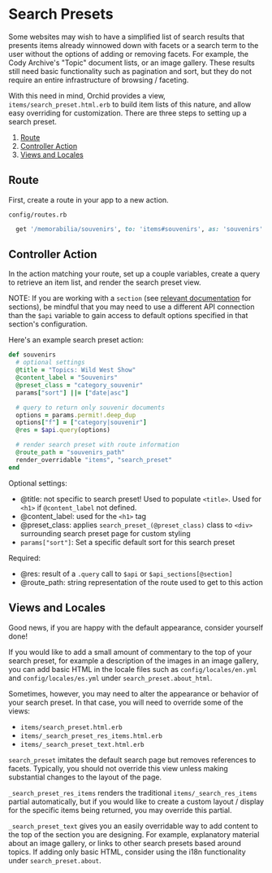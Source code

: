 # Search Presets

Some websites may wish to have a simplified list of search results that presents items already winnowed down with facets or a search term to the user without the options of adding or removing facets. For example, the Cody Archive's "Topic" document lists, or an image gallery. These results still need basic functionality such as pagination and sort, but they do not require an entire infrastructure of browsing / faceting.

With this need in mind, Orchid provides a view, `items/search_preset.html.erb` to build item lists of this nature, and allow easy overriding for customization. There are three steps to setting up a search preset.

1. [Route](#route)
2. [Controller Action](#controller-action)
3. [Views and Locales](#views-and-locales)

## Route

First, create a route in your app to a new action.

`config/routes.rb`
```ruby
  get '/memorabilia/souvenirs', to: 'items#souvenirs', as: 'souvenirs'
```

## Controller Action

In the action matching your route, set up a couple variables, create a query to
retrieve an item list, and render the search preset view.

NOTE: If you are working with a `section` (see
[relevant documentation](/docs/sections.md) for sections), be mindful that you
may need to use a different API connection than the `$api` variable to gain
access to default options specified in that section's configuration.

Here's an example search preset action:

```ruby
def souvenirs
  # optional settings
  @title = "Topics: Wild West Show"
  @content_label = "Souvenirs"
  @preset_class = "category_souvenir"
  params["sort"] ||= ["date|asc"]

  # query to return only souvenir documents
  options = params.permit!.deep_dup
  options["f"] = ["category|souvenir"]
  @res = $api.query(options)

  # render search preset with route information
  @route_path = "souvenirs_path"
  render_overridable "items", "search_preset"
end
```
Optional settings:

- @title: not specific to search preset! Used to populate `<title>`.
  Used for `<h1>` if `@content_label` not defined.
- @content_label: used for the `<h1>` tag
- @preset_class: applies `search_preset_(@preset_class)` class to `<div>` surrounding search preset page for custom styling
- `params["sort"]`: Set a specific default sort for this search preset

Required:

- @res: result of a `.query` call to `$api` or `$api_sections[@section]`
- @route_path: string representation of the route used to get to this action

## Views and Locales

Good news, if you are happy with the default appearance, consider yourself done!

If you would like to add a small amount of commentary
to the top of your search preset, for example a description of the images in an
image gallery, you can add basic HTML in the locale files such as
`config/locales/en.yml` and `config/locales/es.yml` under
`search_preset.about_html`.

Sometimes, however, you may need to alter the appearance or behavior of your
search preset. In that case, you will need to override some of the views:

- `items/search_preset.html.erb`
- `items/_search_preset_res_items.html.erb`
- `items/_search_preset_text.html.erb`

`search_preset` imitates the default search page but removes references to
facets. Typically, you should not override this view unless making substantial
changes to the layout of the page.

`_search_preset_res_items` renders the traditional `items/_search_res_items`
partial automatically, but if you would like to create a custom layout / display
for the specific items being returned, you may override this partial.

`_search_preset_text` gives you an easily overridable way to add
content to the top of the section you are designing. For example, explanatory
material about an image gallery, or links to other search presets based around
topics. If adding only basic HTML, consider using the i18n functionality under
`search_preset.about`.
